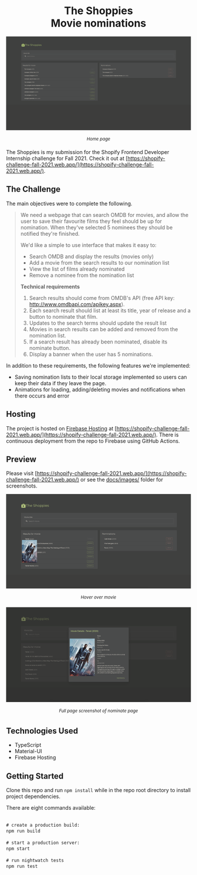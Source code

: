 <h1 align="center">
The Shoppies
<br />
Movie nominations
</h1>

![Home page screenshot](client/public/images/frontpage.png)

<p align="center"><sup><i>Home page</i></sup></p>

The Shoppies is my submission for the Shopify Frontend Developer Internship challenge for Fall 2021.
Check it out at [https://shopify-challenge-fall-2021.web.app/](https://shopify-challenge-fall-2021.web.app/).

## The Challenge

The main objectives were to complete the following.

> We need a webpage that can search OMDB for movies, and allow the user to save their favourite films they feel should be up for nomination. When they've selected 5 nominees they should be notified they're finished.
>
> We'd like a simple to use interface that makes it easy to:
> - Search OMDB and display the results (movies only)
> - Add a movie from the search results to our nomination list
> - View the list of films already nominated
> - Remove a nominee from the nomination list
>
> **Technical requirements**
>
> 1. Search results should come from OMDB's API (free API key: http://www.omdbapi.com/apikey.aspx).
> 2. Each search result should list at least its title, year of release and a button to nominate that film.
> 3. Updates to the search terms should update the result list
> 4. Movies in search results can be added and removed from the nomination list.
> 5. If a search result has already been nominated, disable its nominate button.
> 6. Display a banner when the user has 5 nominations.

In addition to these requirements, the following features we're implemented:
- Saving nomination lists to their local storage implemented so users can keep their data if they leave the page.
- Animations for loading, adding/deleting movies and notifications when there occurs and error

## Hosting

The project is hosted on [Firebase Hosting](https://firebase.google.com/products/hosting/) at [https://shopify-challenge-fall-2021.web.app/](https://shopify-challenge-fall-2021.web.app/).
There is continuous deployment from the repo to Firebase using GitHub Actions.

## Preview

Please visit [https://shopify-challenge-fall-2021.web.app/](https://shopify-challenge-fall-2021.web.app/) or see the [docs/images/](docs/images/) folder for screenshots.

![Hover over movie page screenshot](client/public/images/resultpagehover.png)

<p align="center"><sup><i>Hover over movie</i></sup></p>

![Movie details screenshot](client/public/images/resultpagedialog.png)

<p align="center"><sup><i>Full page screenshot of nominate page</i></sup></p>

## Technologies Used

- TypeScript
- Material-UI
- Firebase Hosting

## Getting Started

Clone this repo and run `npm install` while in the repo root directory to install project dependencies.

There are eight commands available:

```

# create a production build:
npm run build

# start a production server:
npm start

# run nightwatch tests
npm run test

```
